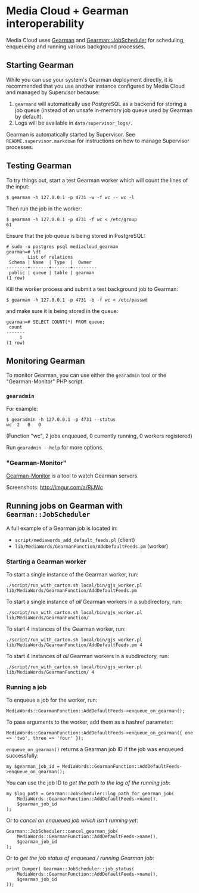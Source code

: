 # Media Cloud + Gearman interoperability

Media Cloud uses [Gearman](http://gearman.org/) and
[Gearman::JobScheduler](https://github.com/pypt/p5-Gearman-JobScheduler) for
scheduling, enqueueing and running various background processes.


## Starting Gearman

While you can use your system's Gearman deployment directly, it is recommended
that you use another instance configured by Media Cloud and managed by
Supervisor because:

1. `gearmand` will automatically use PostgreSQL as a backend for storing a job
   queue (instead of an unsafe in-memory job queue used by Gearman by default).
2. Logs will be available in `data/supervisor_logs/`.

Gearman is automatically started by Supervisor. See
`README.supervisor.markdown` for instructions on how to manage Supervisor
processes.


## Testing Gearman

To try things out, start a test Gearman worker which will count the lines of
the input:

    $ gearman -h 127.0.0.1 -p 4731 -w -f wc -- wc -l

Then run the job in the worker:

    $ gearman -h 127.0.0.1 -p 4731 -f wc < /etc/group
    61

Ensure that the job queue is being stored in PostgreSQL:

    # sudo -u postgres psql mediacloud_gearman
    gearman=# \dt
            List of relations
     Schema | Name  | Type  |  Owner  
    --------+-------+-------+---------
     public | queue | table | gearman
    (1 row)

Kill the worker process and submit a test background job to Gearman:

    $ gearman -h 127.0.0.1 -p 4731 -b -f wc < /etc/passwd

and make sure it is being stored in the queue:

    gearman=# SELECT COUNT(*) FROM queue;
     count 
    -------
         1
    (1 row)


## Monitoring Gearman

To monitor Gearman, you can use either the `gearadmin` tool or the
"Gearman-Monitor" PHP script.


### `gearadmin`

For example:

    $ gearadmin -h 127.0.0.1 -p 4731 --status
    wc  2   0   0

(Function "wc", 2 jobs enqueued, 0 currently running, 0 workers registered)

Run `gearadmin --help` for more options.


### "Gearman-Monitor"

[Gearman-Monitor](https://github.com/yugene/Gearman-Monitor) is a tool to watch
Gearman servers. 

Screenshots: http://imgur.com/a/RjJWc


## Running jobs on Gearman with `Gearman::JobScheduler`

A full example of a Gearman job is located in:

* `script/mediawords_add_default_feeds.pl` (client)
* `lib/MediaWords/GearmanFunction/AddDefaultFeeds.pm` (worker)


### Starting a Gearman worker

To start a single instance of the Gearman worker, run:

    ./script/run_with_carton.sh local/bin/gjs_worker.pl lib/MediaWords/GearmanFunction/AddDefaultFeeds.pm

To start a single instance of *all* Gearman workers in a subdirectory, run:

    ./script/run_with_carton.sh local/bin/gjs_worker.pl lib/MediaWords/GearmanFunction/

To start 4 instances of the Gearman worker, run:

    ./script/run_with_carton.sh local/bin/gjs_worker.pl lib/MediaWords/GearmanFunction/AddDefaultFeeds.pm 4

To start 4 instances of *all* Gearman workers in a subdirectory, run:

    ./script/run_with_carton.sh local/bin/gjs_worker.pl lib/MediaWords/GearmanFunction/ 4


### Running a job

To enqueue a job for the worker, run:

    MediaWords::GearmanFunction::AddDefaultFeeds->enqueue_on_gearman();

To pass arguments to the worker, add them as a hashref parameter:

    MediaWords::GearmanFunction::AddDefaultFeeds->enqueue_on_gearman({ one => 'two', three => 'four' });

`enqueue_on_gearman()` returns a Gearman job ID if the job was enqueued successfully:

    my $gearman_job_id = MediaWords::GearmanFunction::AddDefaultFeeds->enqueue_on_gearman();

You can use the job ID to *get the path to the log of the running job*:

    my $log_path = Gearman::JobScheduler::log_path_for_gearman_job(
        MediaWords::GearmanFunction::AddDefaultFeeds->name(),
        $gearman_job_id
    );

Or to *cancel an enqueued job which isn't running yet*:

    Gearman::JobScheduler::cancel_gearman_job(
        MediaWords::GearmanFunction::AddDefaultFeeds->name(),
        $gearman_job_id
    );

Or to *get the job status of enqueued / running Gearman job*:

    print Dumper( Gearman::JobScheduler::job_status(
        MediaWords::GearmanFunction::AddDefaultFeeds->name(),
        $gearman_job_id
    ));
